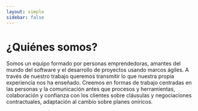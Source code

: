 ```yaml
---
layout: simple
sidebar: false
---
```


<h1>¿Quiénes somos?</h1>

<p>Somos un equipo formado por personas emprendedoras, amantes
del mundo del software y el desarrollo de proyectos usando marcos ágiles.
A través de nuestro trabajo queremos transmitir lo que
nuestra propia experiencia nos ha enseñado. Creemos en
formas de trabajo centradas en las personas y la comunicación antes que
procesos y herramientas, colaboración y confianza con los clientes sobre
cláusulas y negociaciones contractuales, adaptación al cambio sobre planes
oníricos.</p>

